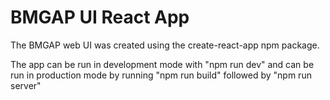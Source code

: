 # BMGAP UI React App #

The BMGAP web UI was created using the create-react-app npm package.

The app can be run in development mode with "npm run dev" and can be run in production mode by running "npm run build" followed by "npm run server"
